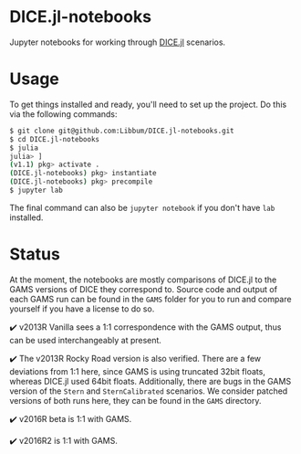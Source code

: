 # DICE.jl-notebooks

Jupyter notebooks for working through [DICE.jl](https://github.com/Libbum/DICE.jl) scenarios.

# Usage

To get things installed and ready, you'll need to set up the project.
Do this via the following commands:

```bash
$ git clone git@github.com:Libbum/DICE.jl-notebooks.git
$ cd DICE.jl-notebooks
$ julia
julia> ]
(v1.1) pkg> activate .
(DICE.jl-notebooks) pkg> instantiate
(DICE.jl-notebooks) pkg> precompile
$ jupyter lab
```

The final command can also be `jupyter notebook` if you don't have `lab` installed.

# Status

At the moment, the notebooks are mostly comparisons of DICE.jl to the GAMS versions of DICE they correspond to.
Source code and output of each GAMS run can be found in the `GAMS` folder for you to run and compare yourself if you have a license to do so.

✔️   v2013R Vanilla sees a 1:1 correspondence with the GAMS output, thus can be used interchangeably at present.

✔️  The v2013R Rocky Road version is also verified. There are a few deviations from 1:1 here, since GAMS is using truncated 32bit floats, whereas DICE.jl used 64bit floats. Additionally, there are bugs in the GAMS version of the `Stern` and `SternCalibrated` scenarios. We consider patched versions of both runs here, they can be found in the `GAMS` directory.

✔️  v2016R beta is 1:1 with GAMS.

✔️  v2016R2 is 1:1 with GAMS.
